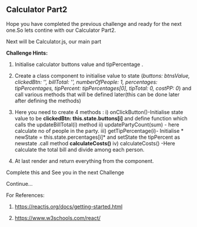 ## Calculator Part2

Hope you have completed the previous challenge and ready for the next one.So lets contine with our Calculator Part2.

Next will be Calculator.js, our main part

**Challenge Hints:**

1. Initialise calculator buttons value and tipPercentage .

2. Create a class component to initialise value to state
                      (*buttons: btnsValue,
			clickedBtn: '',
			billTotal: '',
			numberOfPeople: 1,
			percentages: tipPercentages,
			tipPercent: tipPercentages[0],
			tipTotal: 0,
			costPP: 0*) 
   and call various methods that will be defined later(this can be done later after defining the methods) 
   
 3. Here you need to create 4 methods :
        i)    onClickButton()-Initialise state value to be **clickedBtn: this.state.buttons[i]**  and define function which calls the updateBillTotal(i) method
        ii)   updatePartyCount(sum) - here calculate no of people in the party.
        iii) getTipPercentage(i)- Initialise * newState = this.state.percentages[i]* and setState the tipPercent as newstate .call method **calculateCosts()**
        iv)  calculateCosts() -Here calculate the total bill and divide among each person.
        
4. At last render  and return everything from the component.

Complete this and See you in the next Challenge

Continue...

For References:

1. https://reactjs.org/docs/getting-started.html

2. https://www.w3schools.com/react/
